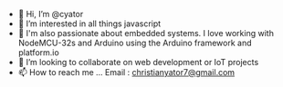 - 👋 Hi, I’m @cyator
- 👀 I’m interested in all things javascript
- 🌱 I'm also passionate about embedded systems. I love working with NodeMCU-32s and Arduino using the Arduino framework and platform.io
- 💞️ I’m looking to collaborate on web development or IoT projects
- 📫 How to reach me ...
Email : christianyator7@gmail.com 

<!---
cyator/cyator is a ✨ special ✨ repository because its `README.md` (this file) appears on your GitHub profile.
You can click the Preview link to take a look at your changes.
--->
